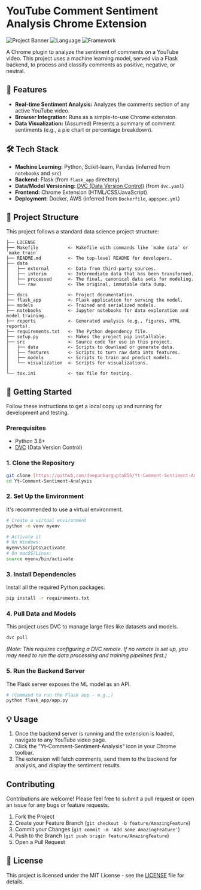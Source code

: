 # YouTube Comment Sentiment Analysis Chrome Extension

![Project Banner](https://img.shields.io/badge/Project-YT_Comment_Analysis-blue.svg)
![Language](https://img.shields.io/badge/Language-Python-brightgreen.svg)
![Framework](https://img.shields.io/badge/Backend-Flask-red.svg)

A Chrome plugin to analyze the sentiment of comments on a YouTube video. This project uses a machine learning model, served via a Flask backend, to process and classify comments as positive, negative, or neutral.

## 🚀 Features

* **Real-time Sentiment Analysis:** Analyzes the comments section of any active YouTube video.
* **Browser Integration:** Runs as a simple-to-use Chrome extension.
* **Data Visualization:** (Assumed) Presents a summary of comment sentiments (e.g., a pie chart or percentage breakdown).

## 🛠️ Tech Stack

* **Machine Learning:** Python, Scikit-learn, Pandas (inferred from `notebooks` and `src`)
* **Backend:** Flask (from `flask_app` directory)
* **Data/Model Versioning:** [DVC (Data Version Control)](https://dvc.org/) (from `dvc.yaml`)
* **Frontend:** Chrome Extension (HTML/CSS/JavaScript)
* **Deployment:** Docker, AWS (inferred from `Dockerfile`, `appspec.yml`)

## 📂 Project Structure

This project follows a standard data science project structure:

```
├── LICENSE
├── Makefile           <- Makefile with commands like `make data` or `make train`
├── README.md          <- The top-level README for developers.
├── data
│   ├── external       <- Data from third-party sources.
│   ├── interim        <- Intermediate data that has been transformed.
│   ├── processed      <- The final, canonical data sets for modeling.
│   └── raw            <- The original, immutable data dump.
│
├── docs               <- Project documentation.
├── flask_app          <- Flask application for serving the model.
├── models             <- Trained and serialized models.
├── notebooks          <- Jupyter notebooks for data exploration and model training.
├── reports            <- Generated analysis (e.g., figures, HTML reports).
├── requirements.txt   <- The Python dependency file.
├── setup.py           <- Makes the project pip installable.
├── src                <- Source code for use in this project.
│   ├── data           <- Scripts to download or generate data.
│   ├── features       <- Scripts to turn raw data into features.
│   ├── models         <- Scripts to train and predict models.
│   └── visualization  <- Scripts for visualizations.
│
└── tox.ini            <- tox file for testing.
```

## 🏁 Getting Started

Follow these instructions to get a local copy up and running for development and testing.

### Prerequisites

* Python 3.8+
* [DVC](https://dvc.org/doc/install) (Data Version Control)

### 1. Clone the Repository

```bash
git clone [https://github.com/deepankargupta856/Yt-Comment-Sentiment-Analysis.git](https://github.com/deepankargupta856/Yt-Comment-Sentiment-Analysis.git)
cd Yt-Comment-Sentiment-Analysis
```

### 2. Set Up the Environment

It's recommended to use a virtual environment.

```bash
# Create a virtual environment
python -m venv myenv

# Activate it
# On Windows:
myenv\Scripts\activate
# On macOS/Linux:
source myenv/bin/activate
```

### 3. Install Dependencies

Install all the required Python packages.

```bash
pip install -r requirements.txt
```

### 4. Pull Data and Models

This project uses DVC to manage large files like datasets and models.

```bash
dvc pull
```
*(Note: This requires configuring a DVC remote. If no remote is set up, you may need to run the data processing and training pipelines first.)*

### 5. Run the Backend Server

The Flask server exposes the ML model as an API.

```bash
# (Command to run the Flask app - e.g.,)
python flask_app/app.py
```


## 💡 Usage

1.  Once the backend server is running and the extension is loaded, navigate to any YouTube video page.
2.  Click the "Yt-Comment-Sentiment-Analysis" icon in your Chrome toolbar.
3.  The extension will fetch comments, send them to the backend for analysis, and display the sentiment results.

## Contributing

Contributions are welcome! Please feel free to submit a pull request or open an issue for any bugs or feature requests.

1.  Fork the Project
2.  Create your Feature Branch (`git checkout -b feature/AmazingFeature`)
3.  Commit your Changes (`git commit -m 'Add some AmazingFeature'`)
4.  Push to the Branch (`git push origin feature/AmazingFeature`)
5.  Open a Pull Request

## 📄 License

This project is licensed under the MIT License - see the [LICENSE](LICENSE) file for details.
